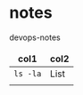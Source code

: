 <style>
td, th {
   border: none!important;
}
</style>

# notes

devops-notes

| col1 | col2 |
| ------ | ------ |
|   `ls -la`   | List |
|      |      |

